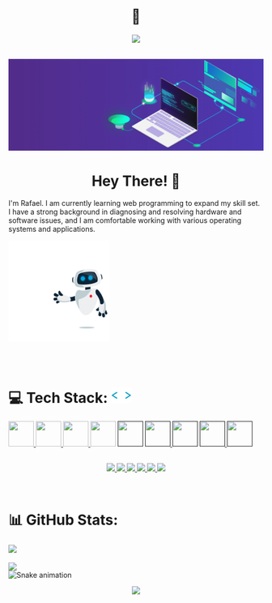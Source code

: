 <!-- HEADER ANIMADO -->
<h1 align="center">👋</h1>

<p align="center">
  <img src="https://readme-typing-svg.demolab.com?font=Fira+Code&pause=1000&color=00FFEA&center=true&vCenter=true&width=435&lines=Hello World!"/>
</p>

##

<div align="center">
    <img src="imgs/225841791-e6eb2fcf-6de1-45ec-a5e8-0c321f0af245.gif"  />
</div>

<h1 align="center">Hey There! 👋</h1>
<p>
I'm Rafael. I am currently learning web programming to expand my skill set. I have a strong background in diagnosing and resolving hardware and software issues, and I am comfortable working with various operating systems and applications.
</p>

<a href=""><img  src="imgs/221352989-518609ab-b4d1-459e-929f-a08cd2bd9b3c.gif"  height="200" width="200"  /></a>

<br>

<br> 
  

  <h1>💻 Tech Stack:
      <a href="#">
          <img src="imgs/212284087-bbe7e430-757e-4901-90bf-4cd2ce3e1852.gif" height="30" width="40">
      </a>
  </h1>
      <a href="#">
          <img src="https://cdn.jsdelivr.net/gh/devicons/devicon/icons/html5/html5-original-wordmark.svg" height="50" width="50" />
      </a>
      <a href="#">
          <img src="https://cdn.jsdelivr.net/gh/devicons/devicon/icons/css3/css3-original-wordmark.svg"  height="50" width="50" />
      </a>
      <a href="#">
         <img src="https://cdn.jsdelivr.net/gh/devicons/devicon/icons/javascript/javascript-original.svg"  height="50" width="50"  />
      </a>
      <a href="#">
          <img src="https://cdn.jsdelivr.net/gh/devicons/devicon/icons/github/github-original.svg"  height="50" width="50" /></a>
      <a href="">
          <img src="https://cdn.jsdelivr.net/gh/devicons/devicon/icons/git/git-original.svg"  height="50" width="50"  /></a>
      <a href="">
          <img src="https://cdn.jsdelivr.net/gh/devicons/devicon/icons/vscode/vscode-original-wordmark.svg"  height="50" width="50"  />  
      </a>
      <a href=""><img src="https://cdn.jsdelivr.net/gh/devicons/devicon/icons/lua/lua-original.svg"  height="50" width="50"  /></a>
      <a href=""> 
          <img  src="https://avatars.githubusercontent.com/u/123869?s=200&v=4"  height="50" width="50"  />
      </a>
      <a href="">
         <img  src="https://avatars.githubusercontent.com/u/25160833?s=200&v=4)"  height="50" width="50"  />
      </a>

  
  
  ##


  
<div align="center">
  <a href="#" target="_blank">
    <img src="https://img.shields.io/badge/YouTube-FF0000?style=for-the-badge&logo=youtube&logoColor=white" style="display:inline-block;">
  </a>
  <a href="https://www.instagram.com/rafaelmalaquias98/" target="_blank">
    <img src="https://img.shields.io/badge/-Instagram-%23E4405F?style=for-the-badge&logo=instagram&logoColor=white" style="display:inline-block;">
  </a>
  <a href="#" target="_blank">
    <img src="https://img.shields.io/badge/Twitch-9146FF?style=for-the-badge&logo=twitch&logoColor=white" style="display:inline-block;">
  </a>
  <a href="#" target="_blank">
    <img src="https://img.shields.io/badge/Discord-7289DA?style=for-the-badge&logo=discord&logoColor=white" style="display:inline-block;">
  </a>
  <a href="#">
    <img src="https://img.shields.io/badge/-Gmail-%23333?style=for-the-badge&logo=gmail&logoColor=white" style="display:inline-block;">
  </a>
  <a href="https://www.linkedin.com/in/rafael-malaquias-0a0854217/" target="_blank">
    <img src="https://img.shields.io/badge/-LinkedIn-%230077B5?style=for-the-badge&logo=linkedin&logoColor=white" style="display:inline-block;">
  </a>
</div>


<br>
<br>


<h1>📊 GitHub Stats:</h1>

<div align="start">

  <a href="https://github.com/RafaeL-Malaquias/github-readme-stats">
    <img height=200 align="center" src="https://github-readme-stats.vercel.app/api?username=RafaeL-Malaquias&theme=tokyonight" />
  </a>
  
  <br>
  <br>

  <a href="https://github.com/RafaeL-Malaquias/convoychat">
    <img height=200 align="center" src="https://github-readme-stats.vercel.app/api/top-langs?username=RafaeL-Malaquias&layout=compact&langs_count=8&card_width=320&theme=tokyonight" />
  </a>


  <br>

   <img src="https://profile-readme-generator.com/assets/snake.svg" alt="Snake animation">
  <p align="center"> 
  <img src="https://capsule-render.vercel.app/api?type=waving&color=0:00C9FF,100:92FE9D&height=120&section=footer"/> 
  </p>
</div>
  
 
